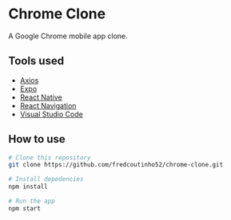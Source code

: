 # Chrome Clone

A Google Chrome mobile app clone.

## Tools used

* [Axios](https://github.com/axios/axios)
* [Expo](https://expo.io/)
* [React Native](https://reactnative.dev/)
* [React Navigation](https://reactnavigation.org/)
* [Visual Studio Code](https://code.visualstudio.com/)

## How to use

```bash
# Clone this repository
git clone https://github.com/fredcoutinho52/chrome-clone.git

# Install depedencies
npm install

# Run the app
npm start
```

